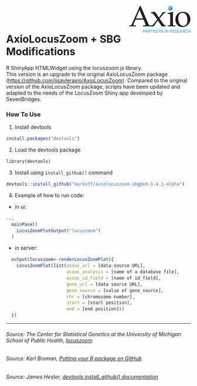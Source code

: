 <img align="right" src="https://github.com/jjsayleraxio/AxioShiny/blob/master/images/axio-logo.png">
<br><br>

# AxioLocusZoom + SBG Modifications
R ShinyApp HTMLWidget using the locuszoom.js library.  
This version is an upgrade to the original AxioLocusZoom package (https://github.com/jjsayleraxio/AxioLocusZoom).
Compared to the original version of the AxioLocusZoom package, scripts have been updated and adapted to the needs of the LocusZoom Shiny app developed by SevenBridges.


### How To Use

1. Install devtools
```R
install.packages("devtools")
```
2. Load the devtools package
```R
library(devtools)
```
3. Install using `install_github()` command
```R
devtools::install_github("marko3f/axiolocuszoom-sbg@v0.1.4.1-alpha")
```

4. Example of how to run code:
 * in ui: 
 ```R
 ...
   mainPanel(
     LocusZoomPlotOutput("locuszoom")
   )
 ```
 * in server:
```R
  output$locuszoom<-renderLocusZoomPlot({
    LocusZoomPlot(list(assoc_url = [data source URL],
                       assoc_analysis = [name of a database file],
                       assoc_id_field = [name of id_field],
                       gene_url = [data source URL],
                       gene_source = [value of gene_source],
                       chr = [chromosome number],
                       start = [start position],
                       end = [end position]))
  })
```

<hr>

###### Source: The Center for Statistical Genetics at the University of Michigan School of Public Health, [locuszoom](https://statgen.github.io/locuszoom/)
###### Source: Karl Broman, [Putting your R package on GitHub](http://kbroman.org/pkg_primer/pages/github.html)
###### Source: James Hester, [devtools install_github() documentation](https://www.rdocumentation.org/packages/devtools/versions/1.13.6/topics/install_github)
